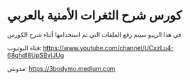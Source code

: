 # كورس شرح الثغرات الأمنية بالعربي


في هذا الريبو سيتم رفع الملفات التي تم استخدامها أثناء شرح الكورس.

قناة اليوتيوب: https://www.youtube.com/channel/UCxzLu4-68qhdI8UpSBvlJUg

مدونتي: https://3bodymo.medium.com

